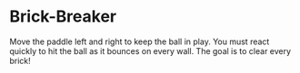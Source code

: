 # Brick-Breaker
Move the paddle left and right to keep the ball in play. You must react quickly to hit the ball as it bounces on every wall. The goal is to clear every brick!
